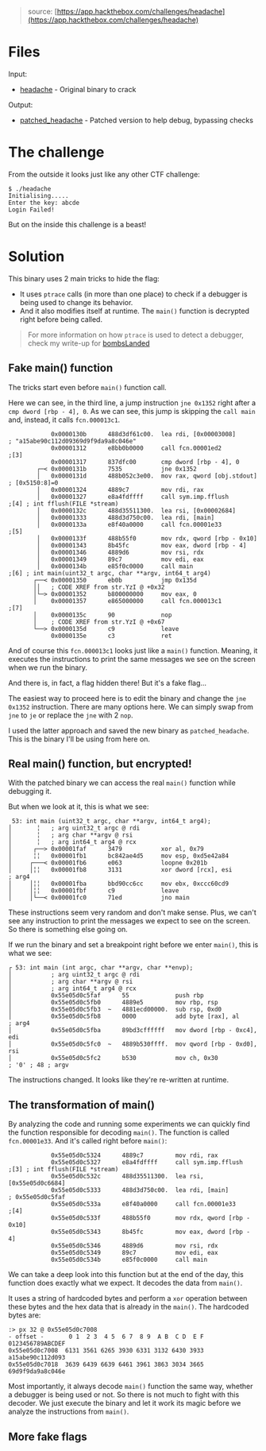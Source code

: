> source: [https://app.hackthebox.com/challenges/headache](https://app.hackthebox.com/challenges/headache)

# Files

Input:
- [headache](headache) - Original binary to crack

Output:
- [patched_headache](patched_headache) - Patched version to help debug, bypassing checks

# The challenge

From the outside it looks just like any other CTF challenge:

```
$ ./headache                           
Initialising.....
Enter the key: abcde
Login Failed!
```

But on the inside this challenge is a beast!

# Solution

This binary uses 2 main tricks to hide the flag:

- It uses `ptrace` calls (in more than one place) to check if a debugger is being used to change its behavior.
- And it also modifies itself at runtime. The `main()` function is decrypted right before being called.

> For more information on how `ptrace` is used to detect a debugger, check my write-up for [bombsLanded](../bombsLanded#debugger-protection)

## Fake main() function

The tricks start even before `main()` function call.

Here we can see, in the third line, a jump instruction `jne 0x1352` right after a `cmp dword [rbp - 4], 0`.
As we can see, this jump is skipping the `call main` and, instead, it calls `fcn.000013c1`.

```assembly
            0x0000130b      488d3df61c00.  lea rdi, [0x00003008]       ; "a15abe90c112d09369d9f9da9a8c046e"
            0x00001312      e8bb0b0000     call fcn.00001ed2           ;[3]
            0x00001317      837dfc00       cmp dword [rbp - 4], 0
        ┌─< 0x0000131b      7535           jne 0x1352
        │   0x0000131d      488b052c3e00.  mov rax, qword [obj.stdout]    ; [0x5150:8]=0
        │   0x00001324      4889c7         mov rdi, rax
        │   0x00001327      e8a4fdffff     call sym.imp.fflush         ;[4] ; int fflush(FILE *stream)
        │   0x0000132c      488d35511300.  lea rsi, [0x00002684]
        │   0x00001333      488d3d750c00.  lea rdi, [main]
        │   0x0000133a      e8f40a0000     call fcn.00001e33           ;[5]
        │   0x0000133f      488b55f0       mov rdx, qword [rbp - 0x10]
        │   0x00001343      8b45fc         mov eax, dword [rbp - 4]
        │   0x00001346      4889d6         mov rsi, rdx
        │   0x00001349      89c7           mov edi, eax
        │   0x0000134b      e85f0c0000     call main                   ;[6] ; int main(uint32_t argc, char **argv, int64_t arg4)
       ┌──< 0x00001350      eb0b           jmp 0x135d
       ││   ; CODE XREF from str.YzI @ +0x32
       │└─> 0x00001352      b800000000     mov eax, 0
       │    0x00001357      e865000000     call fcn.000013c1           ;[7]
       │    0x0000135c      90             nop
       │    ; CODE XREF from str.YzI @ +0x67
       └──> 0x0000135d      c9             leave
            0x0000135e      c3             ret
```

And of course this `fcn.000013c1` looks just like a `main()` function. Meaning, it executes the instructions to print the same messages we see on the screen when we run the binary.

And there is, in fact, a flag hidden there! But it's a fake flag...

The easiest way to proceed here is to edit the binary and change the `jne 0x1352` instruction.
There are many options here. We can simply swap from `jne` to `je` or replace the `jne` with 2 `nop`.

I used the latter approach and saved the new binary as `patched_headache`. This is the binary I'll be using from here on.

## Real main() function, but encrypted!

With the patched binary we can access the real `main()` function while debugging it.

But when we look at it, this is what we see:

```assembly
 53: int main (uint32_t argc, char **argv, int64_t arg4);
│       ╎   ; arg uint32_t argc @ rdi
│       ╎   ; arg char **argv @ rsi
│       ╎   ; arg int64_t arg4 @ rcx
│      ┌──> 0x00001faf      3479           xor al, 0x79
│      ╎╎   0x00001fb1      bc842ae4d5     mov esp, 0xd5e42a84
│     ┌───< 0x00001fb6      e063           loopne 0x201b
│     │╎╎   0x00001fb8      3131           xor dword [rcx], esi        ; arg4
│     │╎╎   0x00001fba      bbd90cc6cc     mov ebx, 0xccc60cd9
│     │╎╎   0x00001fbf      c9             leave
│     │└──< 0x00001fc0      71ed           jno main
```

These instructions seem very random and don't make sense. Plus, we can't see any instruction to print the messages we expect to see on the screen.
So there is something else going on.

If we run the binary and set a breakpoint right before we enter `main()`, this is what we see:

```assembly
┌ 53: int main (int argc, char **argv, char **envp);
│           ; arg uint32_t argc @ rdi
│           ; arg char **argv @ rsi
│           ; arg int64_t arg4 @ rcx
│           0x55e05d0c5faf      55             push rbp
│           0x55e05d0c5fb0      4889e5         mov rbp, rsp
│           0x55e05d0c5fb3  ~   4881ecd00000.  sub rsp, 0xd0
│           0x55e05d0c5fb8      0000           add byte [rax], al      ; arg4
│           0x55e05d0c5fba      89bd3cffffff   mov dword [rbp - 0xc4], edi
│           0x55e05d0c5fc0  ~   4889b530ffff.  mov qword [rbp - 0xd0], rsi
│           0x55e05d0c5fc2      b530           mov ch, 0x30            ; '0' ; 48 ; argv
```

The instructions changed. It looks like they're re-written at runtime.

## The transformation of main()

By analyzing the code and running some experiments we can quickly find the function responsible for decoding `main()`.
The function is called `fcn.00001e33`. And it's called right before `main()`:

```assembly
            0x55e05d0c5324      4889c7         mov rdi, rax
            0x55e05d0c5327      e8a4fdffff     call sym.imp.fflush     ;[3] ; int fflush(FILE *stream)
            0x55e05d0c532c      488d35511300.  lea rsi, [0x55e05d0c6684]
            0x55e05d0c5333      488d3d750c00.  lea rdi, [main]         ; 0x55e05d0c5faf
            0x55e05d0c533a      e8f40a0000     call fcn.00001e33       ;[4]
            0x55e05d0c533f      488b55f0       mov rdx, qword [rbp - 0x10]
            0x55e05d0c5343      8b45fc         mov eax, dword [rbp - 4]
            0x55e05d0c5346      4889d6         mov rsi, rdx
            0x55e05d0c5349      89c7           mov edi, eax
            0x55e05d0c534b      e85f0c0000     call main
```

We can take a deep look into this function but at the end of the day, this function does exactly what we expect. It decodes the data from `main()`.

It uses a string of hardcoded bytes and perform a `xor` operation between these bytes and the hex data that is already in the `main()`.
The hardcoded bytes are:

```
:> px 32 @ 0x55e05d0c7008
- offset -       0 1  2 3  4 5  6 7  8 9  A B  C D  E F  0123456789ABCDEF
0x55e05d0c7008  6131 3561 6265 3930 6331 3132 6430 3933  a15abe90c112d093
0x55e05d0c7018  3639 6439 6639 6461 3961 3863 3034 3665  69d9f9da9a8c046e
```

Most importantly, it always decode `main()` function the same way, whether a debugger is being used or not.
So there is not much to fight with this decoder. We just execute the binary and let it work its magic before we analyze the instructions from `main()`.

## More fake flags

